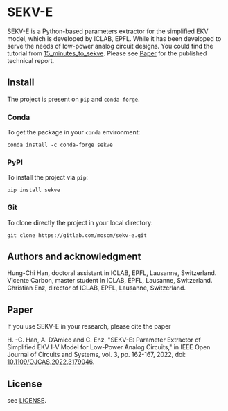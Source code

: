 # SEKV-E

SEKV-E is a Python-based parameters extractor for the simplified EKV model, which is developed by ICLAB, EPFL. While it has been developed to serve the needs of low-power analog circuit designs. You could find the tutorial from [15_minutes_to_sekve](docs/examples/15_minutes_to_sekve.ipynb). Please see [Paper](##Paper) for the published technical report.

## Install

The project is present on `pip` and `conda-forge`.

### Conda

To get the package in your `conda` environment:

```console
conda install -c conda-forge sekve
```

### PyPI

To install the project via `pip`:

```console
pip install sekve
```

### Git

To clone directly the project in your local directory:

```console
git clone https://gitlab.com/moscm/sekv-e.git
```

## Authors and acknowledgment

Hung-Chi Han, doctoral assistant in ICLAB, EPFL, Lausanne, Switzerland.<br/>
Vicente Carbon, master student in ICLAB, EPFL, Lausanne, Switzerland.<br/>
Christian Enz, director of ICLAB, EPFL, Lausanne, Switzerland.

## Paper

If you use SEKV-E in your research, please cite the paper

H. -C. Han, A. D’Amico and C. Enz, "SEKV-E: Parameter Extractor of Simplified EKV I-V Model for Low-Power Analog Circuits," in IEEE Open Journal of Circuits and Systems, vol. 3, pp. 162-167, 2022, doi: [10.1109/OJCAS.2022.3179046](https://doi.org/10.1109/OJCAS.2022.3179046).

## License

see [LICENSE](LICENSE).
